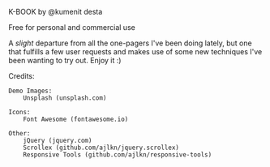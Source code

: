 
K-BOOK by @kumenit desta

Free for personal and commercial use


A *slight* departure from all the one-pagers I've been doing lately, but one
that fulfills a few user requests and makes use of some new techniques I've been wanting
to try out. Enjoy it :)

Credits:

	Demo Images:
		Unsplash (unsplash.com)

	Icons:
		Font Awesome (fontawesome.io)

	Other:
		jQuery (jquery.com)
		Scrollex (github.com/ajlkn/jquery.scrollex)
		Responsive Tools (github.com/ajlkn/responsive-tools)